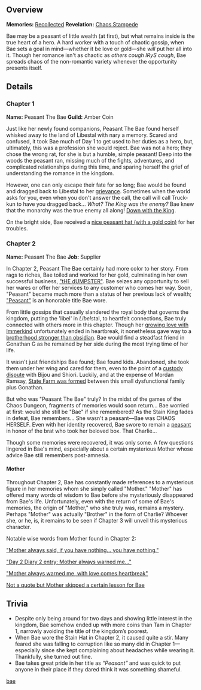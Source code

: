 <!-- title: Peasant The Bae -->
<!-- quote: No, this is in fact **not** your child. **This** is your child! -->
<!-- chapters: -1 -->
<!-- images: (Bae's Chapter 1 Profile), (Bae in the mines), (Bae's Chapter 2 Profile), (Bae's card in the "Monster" MV), (Bae's box being stolen), (Bae in Chapter 2's Ending) -->
<!-- model: false -->

## Overview

**Memories:** [Recollected](https://youtu.be/aSFZwinYaaU)
**Revelation:** [Chaos Stampede](#entry:chaos-stampede-entry)

Bae may be a peasant of little wealth (at first), but what remains inside is the true heart of a hero. A hard worker with a touch of chaotic gossip, when Bae sets a goal in mind—whether it be love or gold—she _will_ put her all into it. Though her romance isn't as chaotic as _others_ _cough IRyS cough_, Bae spreads chaos of the non-romantic variety whenever the opportunity presents itself.

## Details

### Chapter 1

**Name:** Peasant The Bae
**Guild:** Amber Coin

Just like her newly found companions, Peasant The Bae found herself whisked away to the land of Libestal with nary a memory. Scared and confused, it took Bae much of Day 1 to get used to her duties as a hero, but, ultimately, this was a profession she would reject. Bae was not a hero; they chose the wrong rat, for she is but a humble, simple peasant! Deep into the woods the peasant ran, missing much of the fights, adventures, and complicated relationships during this time, and sparing herself the grief of understanding the romance in the kingdom.

However, one can only escape their fate for so long; Bae would be found and dragged back to Libestal to her [grievance](https://youtu.be/t5NGryTaGqk?t=1529). Sometimes when the world asks for you, even when you don't answer the call, the call will call Truck-kun to have you dragged back... _What? The King was the enemy?_ Bae knew that the monarchy was the true enemy all along! [Down with the King](https://youtu.be/t5NGryTaGqk?t=4833).

On the bright side, Bae received a [nice peasant hat (with a gold coin)](https://youtu.be/t5NGryTaGqk?t=1844) for her troubles.

### Chapter 2

**Name:** Peasant The Bae
**Job:** Supplier

In Chapter 2, Peasant The Bae certainly had more color to her story. From rags to riches, Bae toiled and worked for her gold, culminating in her own successful business, ["tHE dUMPSTER"](https://youtu.be/Lp7GyRVbz1c?t=14135). Bae seizes any opportunity to sell her wares or offer her services to any customer who comes her way. Soon, "Peasant" became much more than a status of her previous lack of wealth; ["Peasant"](https://youtu.be/Lp7GyRVbz1c?t=1511) is an honorable title Bae wore.

From little gossips that casually slandered the royal body that governs the kingdom, putting the 'libel' in *Libel*stal, to heartfelt connections, Bae truly connected with others more in this chapter. Though her [growing love with Immerkind](https://youtu.be/Br6dvhVJ_IE?t=4571) unfortunately ended in heartbreak, it nonetheless gave way to a [brotherhood stronger than obsidian](https://youtu.be/Br6dvhVJ_IE?t=5292). Bae would find a steadfast friend in Gonathan G as he remained by her side during the most trying time of her life.

It wasn't just friendships Bae found; Bae found kids. Abandoned, she took them under her wing and cared for them, even to the point of a [custody dispute](#entry:custody-dispute-entry) with Bijou and Shiori. Luckily, and at the expense of Mordan Ramsay, [State Farm was formed](https://youtu.be/L7rBGepFrXA?t=13328) between this small dysfunctional family plus Gonathan.

But who was "Peasant The Bae" truly? In the midst of the games of the Chaos Dungeon, fragments of memories would soon return... Bae worried at first: would she still be "Bae" if she remembered? As the Stain King fades in defeat, Bae remembers... She wasn't a peasant—Bae was CHAOS HERSELF. Even with her identity recovered, Bae swore to remain a [peasant](https://youtu.be/L7rBGepFrXA?t=5680) in honor of the brat who took her beloved box. That Charlie...

Though some memories were recovered, it was only some. A few questions lingered in Bae's mind, especially about a certain mysterious Mother whose advice Bae still remembers post-amnesia.

#### Mother

Throughout Chapter 2, Bae has constantly made references to a mysterious figure in her memories whom she simply called "Mother." "Mother" has offered many words of wisdom to Bae before she mysteriously disappeared from Bae's life. Unfortunately, even with the return of some of Bae's memories, the origin of "Mother," who she truly was, remains a mystery. Perhaps "Mother" was actually "Brother" in the form of Charlie? Whoever she, or he, is, it remains to be seen if Chapter 3 will unveil this mysterious character.

Notable wise words from Mother found in Chapter 2:

["Mother always said, if you have nothing... you have nothing."](https://youtu.be/7bOe38rP7JQ?t=2111)

["Day 2 Diary 2 entry: Mother always warned me..."](https://youtu.be/Tiq2wmF-NfQ?t=11052)

["Mother always warned me, with love comes heartbreak"](https://youtu.be/Br6dvhVJ_IE?t=733)

[Not a quote but Mother skipped a certain lesson for Bae](https://youtu.be/Lp7GyRVbz1c?t=7171)

## Trivia

- Despite only being around for two days and showing little interest in the kingdom, Bae somehow ended up with more coins than Tam in Chapter 1, narrowly avoiding the title of the kingdom’s poorest.
- When Bae wore the Stain Hat in Chapter 2, it caused quite a stir. Many feared she was falling to corruption like so many did in Chapter 1—especially since she kept complaining about headaches while wearing it. Thankfully, she turned out fine.
- Bae takes great pride in her title as _“Peasant”_ and was quick to put anyone in their place if they dared think it was something shameful.

[bae](#easter:easter-bae)
